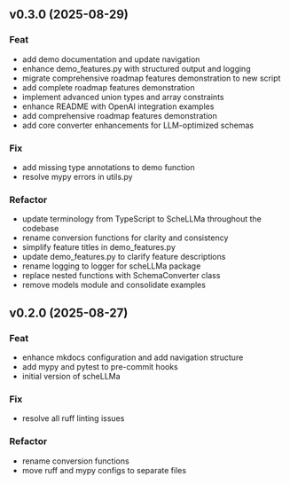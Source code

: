 ## v0.3.0 (2025-08-29)

### Feat

- add demo documentation and update navigation
- enhance demo_features.py with structured output and logging
- migrate comprehensive roadmap features demonstration to new script
- add complete roadmap features demonstration
- implement advanced union types and array constraints
- enhance README with OpenAI integration examples
- add comprehensive roadmap features demonstration
- add core converter enhancements for LLM-optimized schemas

### Fix

- add missing type annotations to demo function
- resolve mypy errors in utils.py

### Refactor

- update terminology from TypeScript to ScheLLMa throughout the codebase
- rename conversion functions for clarity and consistency
- simplify feature titles in demo_features.py
- update demo_features.py to clarify feature descriptions
- rename logging to logger for scheLLMa package
- replace nested functions with SchemaConverter class
- remove models module and consolidate examples

## v0.2.0 (2025-08-27)

### Feat

- enhance mkdocs configuration and add navigation structure
- add mypy and pytest to pre-commit hooks
- initial version of scheLLMa

### Fix

- resolve all ruff linting issues

### Refactor

- rename conversion functions
- move ruff and mypy configs to separate files
